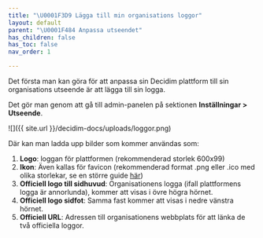 ```yaml
---
title: "\U0001F3D9 Lägga till min organisations loggor"
layout: default
parent: "\U0001F484 Anpassa utseendet"
has_children: false
has_toc: false
nav_order: 1

---
```

Det första man kan göra för att anpassa sin Decidim plattform till sin organisations utseende är att lägga till sin logga.

Det gör man genom att gå till admin-panelen på sektionen **Inställningar > Utseende**.

![]({{ site.url }}/decidim-docs/uploads/loggor.png)

Där kan man ladda upp bilder  som kommer användas som:

1. **Logo**: loggan för plattformen (rekommenderad storlek 600x99)
2. **Ikon**: Även kallas för favicon (rekommenderad format .png eller .ico med olika storlekar, se en större guide [här](https://www.emergeinteractive.com/insights/detail/the-essentials-of-favicons/))
3. **Officiell logo till sidhuvud**: Organisationens logga (ifall plattformens logga är annorlunda), kommer att visas i övre högra hörnet.
4. **Officiell logo sidfot**: Samma fast kommer att visas i nedre vänstra hörnet.
5. **Officiell URL**: Adressen till organisationens webbplats för att länka de två officiella loggor.